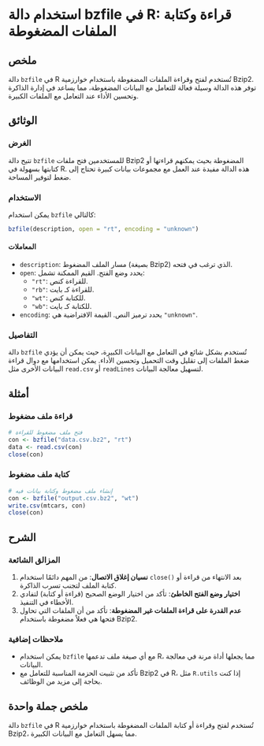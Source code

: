 <!--
Meta Description: # استخدام دالة bzfile في R: قراءة وكتابة الملفات المضغوطة ## ملخص دالة `bzfile` في R تُستخدم لفتح وقراءة الملفات المضغوطة باستخدام خوارزمية Bzip2. توف...
Meta Keywords: bzfile, الملفات, قراءة, المضغوطة, bzip2
-->

# استخدام دالة bzfile في R: قراءة وكتابة الملفات المضغوطة

## ملخص
دالة `bzfile` في R تُستخدم لفتح وقراءة الملفات المضغوطة باستخدام خوارزمية Bzip2. توفر هذه الدالة وسيلة فعالة للتعامل مع البيانات المضغوطة، مما يساعد في إدارة الذاكرة وتحسين الأداء عند التعامل مع الملفات الكبيرة.

## الوثائق
### الغرض
تتيح دالة `bzfile` للمستخدمين فتح ملفات Bzip2 المضغوطة بحيث يمكنهم قراءتها أو كتابتها بسهولة في R. هذه الدالة مفيدة عند العمل مع مجموعات بيانات كبيرة تحتاج إلى ضغط لتوفير المساحة.

### الاستخدام
يمكن استخدام `bzfile` كالتالي:

```R
bzfile(description, open = "rt", encoding = "unknown")
```

#### المعاملات
- `description`: مسار الملف المضغوط (بصيغة Bzip2) الذي ترغب في فتحه.
- `open`: يحدد وضع الفتح. القيم الممكنة تشمل:
  - `"rt"`: للقراءة كنص.
  - `"rb"`: للقراءة كـ بايت.
  - `"wt"`: للكتابة كنص.
  - `"wb"`: للكتابة كـ بايت.
- `encoding`: يحدد ترميز النص. القيمة الافتراضية هي `"unknown"`.

### التفاصيل
دالة `bzfile` تُستخدم بشكل شائع في التعامل مع البيانات الكبيرة، حيث يمكن أن يؤدي ضغط الملفات إلى تقليل وقت التحميل وتحسين الأداء. يمكن استخدامها مع دوال قراءة البيانات الأخرى مثل `read.csv` أو `readLines` لتسهيل معالجة البيانات.

## أمثلة
### قراءة ملف مضغوط
```R
# فتح ملف مضغوط للقراءة
con <- bzfile("data.csv.bz2", "rt")
data <- read.csv(con)
close(con)
```

### كتابة ملف مضغوط
```R
# إنشاء ملف مضغوط وكتابة بيانات فيه
con <- bzfile("output.csv.bz2", "wt")
write.csv(mtcars, con)
close(con)
```

## الشرح
### المزالق الشائعة
1. **نسيان إغلاق الاتصال**: من المهم دائمًا استخدام `close()` بعد الانتهاء من قراءة أو كتابة الملف لتجنب تسرب الذاكرة.
2. **اختيار وضع الفتح الخاطئ**: تأكد من اختيار الوضع الصحيح (قراءة أو كتابة) لتفادي الأخطاء في التنفيذ.
3. **عدم القدرة على قراءة الملفات غير المضغوطة**: تأكد من أن الملفات التي تحاول فتحها هي فعلاً مضغوطة باستخدام Bzip2. 

### ملاحظات إضافية
- يمكن استخدام `bzfile` مع أي صيغة ملف تدعمها R، مما يجعلها أداة مرنة في معالجة البيانات.
- تأكد من تثبيت الحزمة المناسبة للتعامل مع Bzip2 في R، مثل `R.utils` إذا كنت بحاجة إلى مزيد من الوظائف.

## ملخص جملة واحدة
دالة `bzfile` في R تُستخدم لفتح وقراءة أو كتابة الملفات المضغوطة باستخدام خوارزمية Bzip2، مما يسهل التعامل مع البيانات الكبيرة.